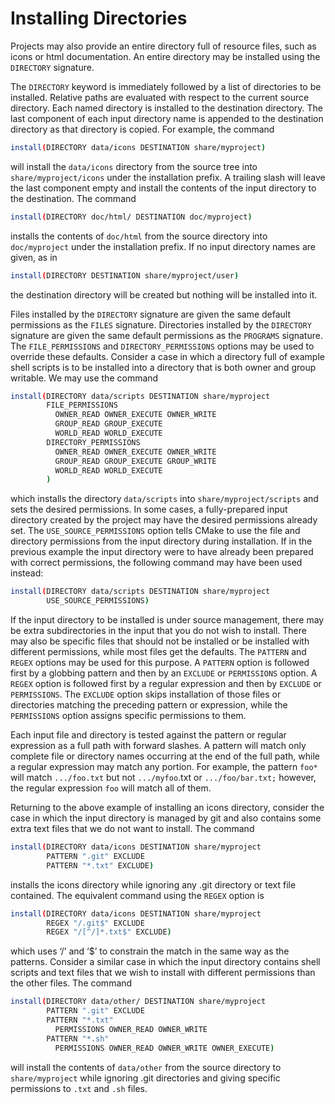 # Installing Directories
Projects may also provide an entire directory full of resource files, such as icons or html documentation. An entire directory may be installed using the `DIRECTORY` signature.

The `DIRECTORY` keyword is immediately followed by a list of directories to be installed. Relative paths are evaluated with respect to the current source directory. Each named directory is installed to the destination directory. The last component of each input directory name is appended to the destination directory as that directory is copied. For example, the command
```sh
install(DIRECTORY data/icons DESTINATION share/myproject)
```

will install the `data/icons` directory from the source tree into `share/myproject/icons` under the installation prefix. A trailing slash will leave the last component empty and install the contents of the input directory to the destination. The command
```sh
install(DIRECTORY doc/html/ DESTINATION doc/myproject)
```

installs the contents of `doc/html` from the source directory into `doc/myproject` under the installation prefix. If no input directory names are given, as in
```sh
install(DIRECTORY DESTINATION share/myproject/user)
```

the destination directory will be created but nothing will be installed into it.

Files installed by the `DIRECTORY` signature are given the same default permissions as the `FILES` signature. Directories installed by the `DIRECTORY` signature are given the same default permissions as the `PROGRAMS` signature. The `FILE_PERMISSIONS` and `DIRECTORY_PERMISSIONS` options may be used to override these defaults. Consider a case in which a directory full of example shell scripts is to be installed into a directory that is both owner and group writable. We may use the command
```sh
install(DIRECTORY data/scripts DESTINATION share/myproject
        FILE_PERMISSIONS
          OWNER_READ OWNER_EXECUTE OWNER_WRITE
          GROUP_READ GROUP_EXECUTE
          WORLD_READ WORLD_EXECUTE
        DIRECTORY_PERMISSIONS
          OWNER_READ OWNER_EXECUTE OWNER_WRITE
          GROUP_READ GROUP_EXECUTE GROUP_WRITE
          WORLD_READ WORLD_EXECUTE
        )
```

which installs the directory `data/scripts` into `share/myproject/scripts` and sets the desired permissions. In some cases, a fully-prepared input directory created by the project may have the desired permissions already set. The `USE_SOURCE_PERMISSIONS` option tells CMake to use the file and directory permissions from the input directory during installation. If in the previous example the input directory were to have already been prepared with correct permissions, the following command may have been used instead:
```sh
install(DIRECTORY data/scripts DESTINATION share/myproject
        USE_SOURCE_PERMISSIONS)
```

If the input directory to be installed is under source management, there may be extra subdirectories in the input that you do not wish to install. There may also be specific files that should not be installed or be installed with different permissions, while most files get the defaults. The `PATTERN` and `REGEX` options may be used for this purpose. A `PATTERN` option is followed first by a globbing pattern and then by an `EXCLUDE` or `PERMISSIONS` option. A `REGEX` option is followed first by a regular expression and then by `EXCLUDE` or `PERMISSIONS`. The `EXCLUDE` option skips installation of those files or directories matching the preceding pattern or expression, while the `PERMISSIONS` option assigns specific permissions to them.

Each input file and directory is tested against the pattern or regular expression as a full path with forward slashes. A pattern will match only complete file or directory names occurring at the end of the full path, while a regular expression may match any portion. For example, the pattern `foo*` will match `.../foo.txt` but not `.../myfoo`.txt or `.../foo/bar.txt;` however, the regular expression `foo` will match all of them.

Returning to the above example of installing an icons directory, consider the case in which the input directory is managed by git and also contains some extra text files that we do not want to install. The command
```sh
install(DIRECTORY data/icons DESTINATION share/myproject
        PATTERN ".git" EXCLUDE
        PATTERN "*.txt" EXCLUDE)
```

installs the icons directory while ignoring any .git directory or text file contained. The equivalent command using the `REGEX` option is
```sh
install(DIRECTORY data/icons DESTINATION share/myproject
        REGEX "/.git$" EXCLUDE
        REGEX "/[^/]*.txt$" EXCLUDE)
```

which uses ‘/’ and ‘$’ to constrain the match in the same way as the patterns. Consider a similar case in which the input directory contains shell scripts and text files that we wish to install with different permissions than the other files. The command
```sh
install(DIRECTORY data/other/ DESTINATION share/myproject
        PATTERN ".git" EXCLUDE
        PATTERN "*.txt"
          PERMISSIONS OWNER_READ OWNER_WRITE
        PATTERN "*.sh"
          PERMISSIONS OWNER_READ OWNER_WRITE OWNER_EXECUTE)
```

will install the contents of `data/other` from the source directory to `share/myproject` while ignoring .git directories and giving specific permissions to `.txt` and `.sh` files.
